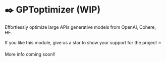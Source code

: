 # ✒️ GPToptimizer (WIP)
Effortlessly optimize large APIs generative models from OpenAI, Cohere, HF.

If you like this module, give us a star to show your support for the project ⭐

More info coming soon!!
